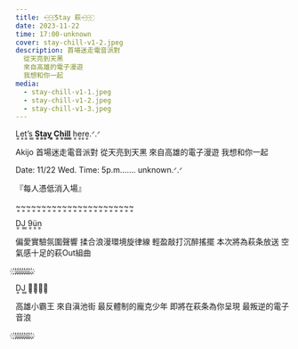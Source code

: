 ```yaml
---
title: ~҉~҉~҉Stay 萩~҉~҉~҉
date: 2023-11-22
time: 17:00-unknown
cover: stay-chill-v1-2.jpeg
description: 首場迷走電音派對
  從天亮到天黑
  來自高雄的電子漫遊
  我想和你一起
media:
  - stay-chill-v1-1.jpeg
  - stay-chill-v1-2.jpeg
  - stay-chill-v1-3.jpeg
---
```


L͇e͇t͇’͇s͇ ͇**S͇t͇a͇y͇ ͇C͇h͇i͇l͇l͇** ͇h͇e͇r͇e͇.ᐟ.ᐟ

Akijo 首場迷走電音派對
從天亮到天黑
來自高雄的電子漫遊
我想和你一起

Date: 11/22 Wed.
Time: 5p.m……. unknown.ᐟ.ᐟ

『每人憑低消入場』

~͇~͇~͇~͇~͇~͇~͇~͇~͇~͇~͇~͇~͇~͇~͇~͇~͇~͇~͇~͇~͇~͇~͇

D͇J͇ ͇9͇ü͇n͇

偏愛實驗氛圍聲響
揉合浪漫環境旋律線
輕盈敲打沉醉搖擺
本次將為萩条放送
空氣感十足的萩Out組曲

҉.҉.҉.҉.҉.҉.҉.҉.҉

D͇J͇ ͇滇͇池͇少͇年͇

高雄小霸王 來自滇池街
最反體制的龐克少年
即將在萩条為你呈現
最叛逆的電子音浪

҉.҉.҉.҉.҉.҉.҉.҉.҉
